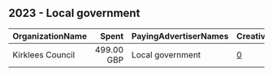 ## 2023 - Local government 
|OrganizationName|Spent|PayingAdvertiserNames|CreativeUrls|Impressions|Genders|AgeBrackets|CountryCodes|BillingAddresses|CandidateBallotInformation|
|:---|---:|:---|:---|---:|:---|:---|:---|:---|:---|
|Kirklees Council|499.00 GBP|Local government|[0](https://www.snap.com/political-ads/asset/c19e53a4a5bc72e82232467309f19d18599664cec48e0addc04e7ec76f712624?mediaType=mp4)|174,704||18+|united kingdom|GB||
